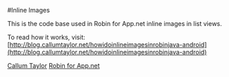 #Inline Images

This is the code base used in Robin for App.net inline images in list views.

To read how it works, visit: [http://blog.callumtaylor.net/howidoinlineimagesinrobinjava-android](http://blog.callumtaylor.net/howidoinlineimagesinrobinjava-android)

[Callum Taylor](http://callumtaylor.net)
[Robin for App.net](http://robinapp.net)